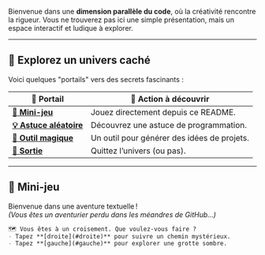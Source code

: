
Bienvenue dans une **dimension parallèle du code**, où la créativité rencontre la rigueur. Vous ne trouverez pas ici une simple présentation, mais un espace interactif et ludique à explorer.

---

## 🔮 Explorez un univers caché
Voici quelques "portails" vers des secrets fascinants :

| 🌌 Portail             | 🧭 Action à découvrir                           |
|------------------------|-----------------------------------------------|
| **[🎲 Mini-jeu](#mini-jeu)**      | Jouez directement depuis ce README.         |
| **[💡 Astuce aléatoire](#astuce-aléatoire)** | Découvrez une astuce de programmation.     |
| **[🔗 Outil magique](#outil-magique)**    | Un outil pour générer des idées de projets. |
| **[🚪 Sortie](#fin-du-voyage)**          | Quittez l’univers (ou pas).                |

---

## 🎲 Mini-jeu

Bienvenue dans une aventure textuelle !  
*(Vous êtes un aventurier perdu dans les méandres de GitHub...)*  

```markdown
🗺️ Vous êtes à un croisement. Que voulez-vous faire ?  
- Tapez **[droite](#droite)** pour suivre un chemin mystérieux.  
- Tapez **[gauche](#gauche)** pour explorer une grotte sombre.
